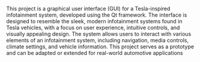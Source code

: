 This project is a graphical user interface (GUI) for a Tesla-inspired infotainment system, developed using the Qt framework. The interface is designed to resemble the sleek, modern infotainment systems found in Tesla vehicles, with a focus on user experience, intuitive controls, and visually appealing design.
The system allows users to interact with various elements of an infotainment system, including navigation, media controls, climate settings, and vehicle information. This project serves as a prototype and can be adapted or extended for real-world automotive applications
